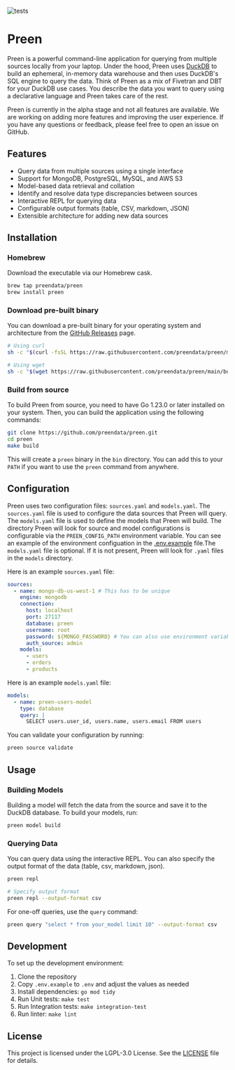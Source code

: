 ![tests](https://github.com/preendata/preen/actions/workflows/ci.yaml/badge.svg)

# Preen

Preen is a powerful command-line application for querying from multiple sources locally from your laptop. Under the hood, Preen uses [DuckDB](https://duckdb.org/) to build an ephemeral, in-memory data warehouse and then uses DuckDB's SQL engine to query the data. Think of Preen as a mix of Fivetran and DBT for your DuckDB use cases. You describe the data you want to query using a declarative language and Preen takes care of the rest.

Preen is currently in the alpha stage and not all features are available. We are working on adding more features and improving the user experience. If you have any questions or feedback, please feel free to open an issue on GitHub.

## Features

- Query data from multiple sources using a single interface
- Support for MongoDB, PostgreSQL, MySQL, and AWS S3
- Model-based data retrieval and collation
- Identify and resolve data type discrepancies between sources
- Interactive REPL for querying data
- Configurable output formats (table, CSV, markdown, JSON)
- Extensible architecture for adding new data sources

## Installation

### Homebrew

Download the executable via our Homebrew cask.

```bash
brew tap preendata/preen
brew install preen
```

### Download pre-built binary

You can download a pre-built binary for your operating system and architecture from the [GitHub Releases](https://github.com/preendata/preen/releases) page.

```bash
# Using curl
sh -c "$(curl -fsSL https://raw.githubusercontent.com/preendata/preen/main/build/install.sh)"

# Using wget
sh -c "$(wget https://raw.githubusercontent.com/preendata/preen/main/build/install.sh -O -)"
```

### Build from source

To build Preen from source, you need to have Go 1.23.0 or later installed on your system. Then, you can build the application using the following commands:

```bash
git clone https://github.com/preendata/preen.git
cd preen
make build
```

This will create a `preen` binary in the `bin` directory. You can add this to your `PATH` if you want to use the `preen` command from anywhere.

## Configuration

Preen uses two configuration files: `sources.yaml` and `models.yaml`. The `sources.yaml` file is used to configure the data sources that Preen will query. The `models.yaml` file is used to define the models that Preen will build. The directory Preen will look for source and model configurations is configurable via the `PREEN_CONFIG_PATH` environment variable. You can see an example of the environment configuation in the [.env.example](.env.example) file.The `models.yaml` file is optional. If it is not present, Preen will look for `.yaml` files in the `models` directory.

Here is an example `sources.yaml` file:

```yaml
sources:
  - name: mongo-db-us-west-1 # This has to be unique
    engine: mongodb
    connection:
      host: localhost
      port: 27117
      database: preen
      username: root
      password: ${MONGO_PASSWORD} # You can also use environment variables.
      auth_source: admin
    models: 
      - users
      - orders
      - products
```

Here is an example `models.yaml` file:

```yaml
models:
  - name: preen-users-model
    type: database
    query: |
      SELECT users.user_id, users.name, users.email FROM users
```

You can validate your configuration by running:

```bash
preen source validate
```

## Usage

### Building Models

Building a model will fetch the data from the source and save it to the DuckDB database. To build your models, run:

```bash
preen model build
```

### Querying Data

You can query data using the interactive REPL. You can also specify the output format of the data (table, csv, markdown, json).

```bash
preen repl

# Specify output format
preen repl --output-format csv
```

For one-off queries, use the `query` command:

```bash
preen query "select * from your_model limit 10" --output-format csv
```

## Development

To set up the development environment:

1. Clone the repository
2. Copy `.env.example` to `.env` and adjust the values as needed
3. Install dependencies: `go mod tidy`
4. Run Unit tests: `make test`
5. Run Integration tests: `make integration-test`
6. Run linter: `make lint`

## License

This project is licensed under the LGPL-3.0 License. See the [LICENSE](LICENSE) file for details.
